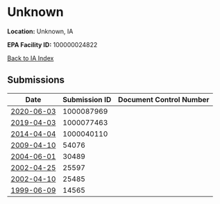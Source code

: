 # Unknown

**Location:** Unknown, IA

**EPA Facility ID:** 100000024822

[Back to IA Index](../../index.md)

## Submissions

| Date | Submission ID | Document Control Number |
|------|--------------|-------------------------|
| [2020-06-03](submissions/1000087969.md) | 1000087969 |  |
| [2019-04-03](submissions/1000077463.md) | 1000077463 |  |
| [2014-04-04](submissions/1000040110.md) | 1000040110 |  |
| [2009-04-10](submissions/54076.md) | 54076 |  |
| [2004-06-01](submissions/30489.md) | 30489 |  |
| [2002-04-25](submissions/25597.md) | 25597 |  |
| [2002-04-10](submissions/25485.md) | 25485 |  |
| [1999-06-09](submissions/14565.md) | 14565 |  |
